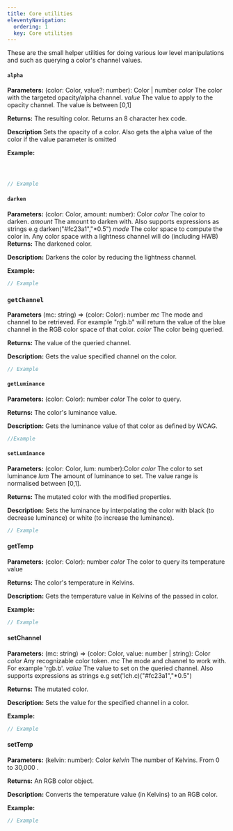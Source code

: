 ```yaml
---
title: Core utilities
eleventyNavigation:
  ordering: 1
  key: Core utilities
---
```

These are the small helper utilities for doing various low level manipulations and such as querying a color's channel values.

#### `alpha`
**Parameters:**
(color: Color, value?: number): Color | number
*color* The color with the targeted opacity/alpha channel.
*value* The value to apply to the opacity channel. The value is between [0,1]

**Returns:**
The resulting color. Returns an 8 character hex code.

**Description**
Sets the opacity of a color. Also gets the alpha value of the color if the value parameter is omitted

**Example:**
```javascript



// Example

```

#### `darken`
**Parameters:**
(color: Color, amount: number): Color
 *color* The color to darken.
 *amount* The amount to darken with. Also supports expressions as strings e.g darken("#fc23a1","*0.5")
 *mode* The color space to compute the color in. Any color space with a lightness channel will do (including HWB)
**Returns:**
The darkened color.

**Description:**
Darkens the color by reducing the lightness channel.

**Example:**
```javascript
// Example
```

### `getChannel`

**Parameters**
(mc: string) => (color: Color): number
 *mc* The mode and channel to be retrieved. For example "rgb.b" will return the value of the blue channel in the RGB color space of that color.
 *color* The color being queried.

**Returns:**
The value of the queried channel.

**Description:**
Gets the  value specified channel on the color.

```javascript
// Example
```

#### `getLuminance`
**Parameters:**
(color: Color): number
*color* The color to query.

**Returns:**
The color's luminance value.

**Description:**
Gets the luminance value of that color as defined by WCAG.
```javascript
//Example

```

#### `setLuminance`
**Parameters:**
(color: Color, lum: number):Color
*color* The color to set luminance
*lum* The amount of luminance to set. The value range is normalised between [0,1].

**Returns:**
The mutated color with the modified properties.

**Description:**
Sets the luminance by interpolating the color with black (to decrease luminance) or white (to increase the luminance).

```javascript
// Example

```

#### getTemp
**Parameters:**
(color: Color): number
*color* The color to query its temperature value

**Returns:**
The color's temperature in Kelvins.

**Description:**
Gets the temperature value in Kelvins of the passed in color.

**Example:**
```javascript
// Example

```

#### setChannel
**Parameters:**
(mc: string) => (color: Color, value: number | string): Color
*color* Any recognizable color token.
 *mc* The mode and channel to work with. For example 'rgb.b'.
 *value* The value to set on the queried channel. Also supports expressions as strings e.g set('lch.c)("#fc23a1","*0.5")
 
 **Returns:**
 The mutated color.
 
 **Description:**
 Sets the value for the specified channel in a color.
 
 **Example:**
```javascript
// Example
```

#### setTemp
**Parameters:**
(kelvin: number): Color
*kelvin* The number of Kelvins. From 0 to 30,000 .

**Returns:**
 An RGB color object.
 
**Description:**
Converts the temperature value (in Kelvins) to an RGB color.

**Example:**
```javascript
// Example
```

